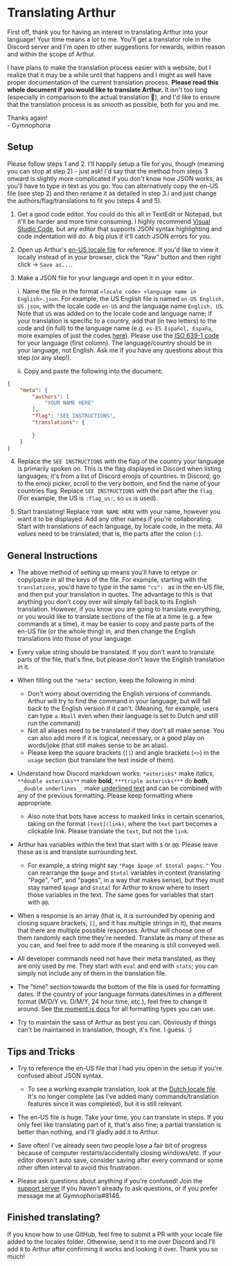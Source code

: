 # Translating Arthur

First off, thank you for having an interest in translating Arthur into your language! Your time means a lot to me. You'll get a translator role in the Discord server and I'm open to other suggestions for rewards, within reason and within the scope of Arthur.

I have plans to make the translation process easier with a website, but I realize that it may be a while until that happens and I might as well have proper documentation of the current translation process. **Please read this whole document if you would like to translate Arthur.** It isn't too long (especially in comparison to the actual translation :eyes:), and I'd like to ensure that the translation process is as smooth as possible, both for you and me.

Thanks again!  
 \- Gymnophoria

## Setup

Please follow steps 1 and 2. I'll happily setup a file for you, though (meaning you can stop at step 2) - just ask! I'd say that the method from steps 3 onward is slightly more complicated if you don't know how JSON works, as you'll have to type in text as you go. You can alternatively copy the en-US file (see step 2) and then rename it as detailed in step 3.i and just change the authors/flag/translations to fit you (steps 4 and 5).

1. Get a good code editor. You could do this all in TextEdit or Notepad, but it'll be harder and more time consuming. I highly recommend [Visual Studio Code](https://code.visualstudio.com/Download), but any editor that supports JSON syntax highlighting and code indentation will do. A big plus if it'll catch JSON errors for you.

2. Open up Arthur's [en-US locale file](https://github.com/Gymnophoria/Arthur/blob/master/locales/en-US%20English%2C%20US.json) for reference. If you'd like to view it locally instead of in your browser, click the "Raw" button and then right click -> `Save as...`.

3. Make a JSON file for your language and open it in your editor.

    i. Name the file in the format `<locale code> <language name in English>.json`. For example, the US English file is named `en-US English, US.json`, with the locale code `en-US` and the language name `English, US`. Note that `US` was added on to the locale code and language name; if your translation is specific to a country, add that (in two letters) to the code and (in full) to the language name (e.g. `es-ES Español, España`, more examples of just the codes [here](https://www.ge.com/digital/documentation/predix-services/c_custom_locale_support.html)). Please use the [ISO 639-1 code](https://en.wikipedia.org/wiki/List_of_ISO_639-1_codes) for your language (first column). The language/country should be in your language, not English. Ask me if you have any questions about this step (or any step!).
    
    ii. Copy and paste the following into the document:
```JSON
{
	"meta": {
		"authors": [
			"YOUR NAME HERE"
		],
		"flag": "SEE INSTRUCTIONS",
		"translations": {
		
		}
	}
}
```

4. Replace the `SEE INSTRUCTIONS` with the flag of the country your language is primarily spoken on. This is the flag displayed in Discord when listing languages; it's from a list of Discord emojis of countries. In Discord, go to the emoji picker, scroll to the very bottom, and find the name of your countries flag. Replace `SEE INSTRUCTIONS` with the part after the `flag_` (For example, the US is `:flag_us:`, so `us` is used).

5. Start translating! Replace `YOUR NAME HERE` with your name, however you want it to be displayed. Add any other names if you're collaborating. Start with translations of each language, by locale code, in the meta. All *values* need to be translated; that is, the parts after the colon (`:`).

## General Instructions

 - The above method of setting up means you'll have to retype or copy/paste in all the keys of the file. For example, starting with the `translations`, you'd have to type in the same `"cs": ` as in the en-US file, and then put your translation in quotes. The advantage to this is that anything you don't copy over will simply fall back to its English translation. However, if you know you are going to translate everything, or you would like to translate sections of the file at a time (e.g. a few commands at a time), it may be easier to copy and paste parts of the en-US file (or the whole thing) in, and then change the English translations into those of your language.

- Every value string should be translated. If you don't want to translate parts of the file, that's fine, but please don't leave the English translation in it.

- When filling out the `"meta"` section, keep the following in mind:
   - Don't worry about overriding the English versions of commands. Arthur will try to find the command in your language, but will fall back to the English version if it can't. (Meaning, for example, users can type `a.8ball` even when their language is set to Dutch and still run the command)
   - Not all aliases need to be translated if they don't all make sense. You can also add more if it is logical, necessary, or a good play on words/joke (that still makes sense to be an alias). 
   - Please keep the square brackets (`[]`) and angle brackets (`<>`) in the `usage` section (but translate the text inside of them).

- Understand how Discord markdown works: `*asterisks*` make *italics*, `**double asterisks**` make **bold**, `***triple asterisks***` do ***both***, `__double underlines__` make <ins>underlined text</ins> and can be combined with any of the previous formatting. Please keep formatting where appropriate.
   - Also note that bots have access to masked links in certain scenarios, taking on the format `[text](link)`, where the `text` part becomes a clickable link. Please translate the `text`, but not the `link`.

- Arthur has variables within the text that start with `$` or `@@`. Please leave these as is and translate surrounding text.
   - For example, a string might say `"Page $page of $total pages."` You can rearrange the `$page` and `$total` variables in context (translating "Page", "of", and "pages", in a way that makes sense), but they must stay named `$page` and `$total` for Arthur to know where to insert those variables in the text. The same goes for variables that start with `@@`.

- When a response is an array (that is, it is surrounded by opening and closing square brackets, `[]`, and it has multiple strings in it), that means that there are multiple possible responses. Arthur will choose one of them randomly each time they're needed. Translate as many of these as you can, and feel free to add more if the meaning is still conveyed well.

- All developer commands need not have their meta translated, as they are only used by me. They start with `eval` and end with `stats`; you can simply not include any of them in the translation file.

- The "time" section towards the bottom of the file is used for formatting dates. If the country of your language formats dates/times in a different format (M/D/Y vs. D/M/Y, 24 hour time, etc.), feel free to change it around. See [the moment.js docs](https://momentjs.com/docs/#/displaying/) for all formatting types you can use.

- Try to maintain the sass of Arthur as best you can. Obviously if things can't be maintained in translation, though, it's fine. I guess. :)

## Tips and Tricks

 - Try to reference the en-US file that I had you open in the setup if you're confused about JSON syntax.
   - To see a working example translation, look at the [Dutch locale file](https://github.com/Gymnophoria/Arthur/blob/master/locales/nl%20Nederlands.json). It's no longer complete (as I've added many commands/translation features since it was completed), but it is still relevant.

- The en-US file is huge. Take your time, you can translate in steps. If you only feel like translating part of it, that's also fine; a partial translation is better than nothing, and I'll gladly add it to Arthur.

- Save often! I've already seen two people lose a fair bit of progress because of computer restarts/accidentally closing windows/etc. If your editor doesn't auto save, consider saving after every command or some other often interval to avoid this frustration.

- Please ask questions about anything if you're confused! Join the [support server](https://discord.gg/2SDdyF7) if you haven't already to ask questions, or if you prefer message me at Gymnophoria#8146.
 
 ## Finished translating?
 
 If you know how to use GitHub, feel free to submit a PR with your locale file added to the locales folder. Otherwise, send it to me over Discord and I'll add it to Arthur after confirming it works and looking it over. Thank you so much!
